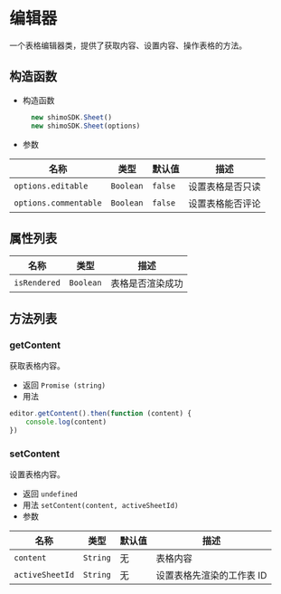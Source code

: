 # 编辑器

一个表格编辑器类，提供了获取内容、设置内容、操作表格的方法。

## 构造函数

* 构造函数

  ```js
    new shimoSDK.Sheet()
    new shimoSDK.Sheet(options)
  ```

* 参数

|名称|类型|默认值|描述|
| -- | -- | -- | -- |
| `options.editable` | `Boolean` | `false` |设置表格是否只读|
| `options.commentable` | `Boolean` | `false` |设置表格能否评论|

## 属性列表

|名称|类型|描述|
| -- | -- | -- |
| `isRendered` | `Boolean` |表格是否渲染成功|

## 方法列表

### getContent
  获取表格内容。

  * 返回 `Promise (string)`
  * 用法

  ```js
  editor.getContent().then(function (content) {
      console.log(content)
  })
  ```

### setContent
  设置表格内容。

  * 返回 `undefined`
  * 用法 `setContent(content, activeSheetId)`
  * 参数

|名称|类型|默认值|描述|
| -- | -- | -- | -- |
| `content` | `String` | 无 |表格内容|
| `activeSheetId` | `String` | 无 |设置表格先渲染的工作表 ID|

